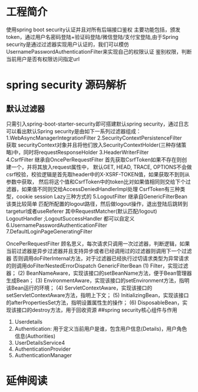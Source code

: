 # 工程简介
使用spring boot security认证并且对所有后端接口鉴权
主要功能包括，颁发token，通过用户名密码登陆+验证码登陆/微信登陆/支付宝登陆,由于Spring security是通过过滤器实现用户认证的，我们可以模仿UsernamePasswordAuthenticationFilter来实现自己的权限认证
 鉴别权限，判断当前用户是否有权限访问指定url

# spring security 源码解析
## 默认过滤器
 只需引入spring-boot-starter-security即可搭建默认spring  security，通过日志可以看出默认Spring security是由如下一系列过滤器组成：
   1.WebAsyncManagerIntegrationFilter 
   2.SecurityContextPersistenceFilter  
      获取 securityContext对象并且将他们放入SecurityContextHolder(三种存储策略)中，同时将requestResponseHolder
   3.HeaderWriterFilter  
   4.CsrfFilter 继承自OncePerRequestFilter 首先获取CsrfToken如果不存在则创建一个，并将其放入request属性中，
     默认GET, HEAD, TRACE, OPTIONS不会做csrf校验，校验逻辑是首先取header中的X-XSRF-TOKEN值，如果获取不到则从参数中获取，
     然后将这个值和CsrfToken中的token比对如果值相同则交给下个过滤器，如果值不同则交给AccessDeniedHandlerImpl处理
     CsrfToken有三种类型，cookie session Lazy三种方式的
   5.LogoutFilter 继承自GenericFilterBean 该类比较简单 匹配所配置的logout路径，然后做logout操作，退出登陆后跳转到targeturl或者useReferer
其中RequestMatcher(默认匹配/logout) LogoutHandler ;LogoutSuccessHandler 都可以自定义
   6.UsernamePasswordAuthenticationFilter
   7.DefaultLoginPageGeneratingFilter
  
  OncePerRequestFilter 顾名思义，每次请求只调用一次过滤器，判断逻辑，如果当前过滤器是异步过滤器并且支持异步或者已经调用过的过滤器则调用下一个过滤器
    否则调用doFilterInternal方法，对于过滤器已经执行过切请求类型为异常请求的则调用doFilterNestedErrorDispatch
  GenericFilterBean
  (1) Filter，实现过滤器；
  (2) BeanNameAware，实现该接口的setBeanName方法，便于Bean管理器生成Bean；
  (3) EnvironmentAware，实现该接口的setEnvironment方法，指明该Bean运行的环境；
  (4) ServletContextAware，实现该接口的setServletContextAware方法，指明上下文；
  (5) InitializingBean，实现该接口的afterPropertiesSet方法，指明设置属性生的操作；
  (6) DisposableBean，实现该接口的destroy方法，用于回收资源
##spring security核心组件与作用
  1. Userdetails 
  2. Authentication: 用于定义当前用户是谁，包含用户信息(Details)，用户角色信息(Authorities)
  3. UserDetailsService4
  4. AuthenticationProvider
  5. AuthenticationManager 
  

# 延伸阅读

